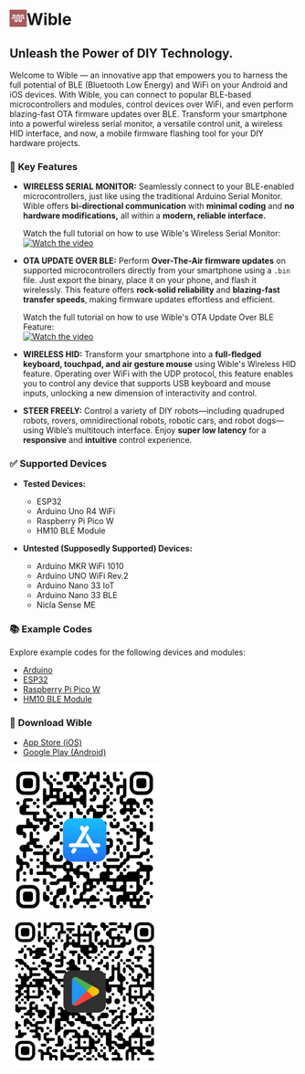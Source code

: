 # <img src="https://github.com/Rupakpoddar/WibleCodeTemplate/blob/master/Assets/WibleIcon.png" height="30" align="left"> Wible

## Unleash the Power of DIY Technology.

Welcome to Wible — an innovative app that empowers you to harness the full potential of BLE (Bluetooth Low Energy) and WiFi on your Android and iOS devices. With Wible, you can connect to popular BLE-based microcontrollers and modules, control devices over WiFi, and even perform blazing-fast OTA firmware updates over BLE. Transform your smartphone into a powerful wireless serial monitor, a versatile control unit, a wireless HID interface, and now, a mobile firmware flashing tool for your DIY hardware projects.

### 🚀 **Key Features**

- **WIRELESS SERIAL MONITOR:** Seamlessly connect to your BLE-enabled microcontrollers, just like using the traditional Arduino Serial Monitor. Wible offers **bi-directional communication** with **minimal coding** and **no hardware modifications,** all within a **modern, reliable interface.**

  Watch the full tutorial on how to use Wible's Wireless Serial Monitor:  
  <a href="https://youtu.be/TXFQPdkELPQ">
    <img src="https://img.youtube.com/vi/TXFQPdkELPQ/0.jpg" alt="Watch the video" width="250">
  </a>

- **OTA UPDATE OVER BLE:** Perform **Over-The-Air firmware updates** on supported microcontrollers directly from your smartphone using a `.bin` file. Just export the binary, place it on your phone, and flash it wirelessly. This feature offers **rock-solid reliability** and **blazing-fast transfer speeds**, making firmware updates effortless and efficient.

  Watch the full tutorial on how to use Wible's OTA Update Over BLE Feature:  
  <a href="https://youtu.be/tNsKBtISKOY">
    <img src="https://img.youtube.com/vi/tNsKBtISKOY/0.jpg" alt="Watch the video" width="250">
  </a>

- **WIRELESS HID:** Transform your smartphone into a **full-fledged keyboard, touchpad, and air gesture mouse** using Wible's Wireless HID feature. Operating over WiFi with the UDP protocol, this feature enables you to control any device that supports USB keyboard and mouse inputs, unlocking a new dimension of interactivity and control.

- **STEER FREELY:** Control a variety of DIY robots—including quadruped robots, rovers, omnidirectional robots, robotic cars, and robot dogs—using Wible’s multitouch interface. Enjoy **super low latency** for a **responsive** and **intuitive** control experience.

### ✅ **Supported Devices**

- **Tested Devices:**
  - ESP32
  - Arduino Uno R4 WiFi
  - Raspberry Pi Pico W
  - HM10 BLE Module

- **Untested (Supposedly Supported) Devices:**
  - Arduino MKR WiFi 1010
  - Arduino UNO WiFi Rev.2
  - Arduino Nano 33 IoT
  - Arduino Nano 33 BLE
  - Nicla Sense ME

### 📚 **Example Codes**

Explore example codes for the following devices and modules:

- [Arduino](https://github.com/Rupakpoddar/WibleCodeTemplate/tree/master/Arduino)
- [ESP32](https://github.com/Rupakpoddar/WibleCodeTemplate/tree/master/ESP32)
- [Raspberry Pi Pico W](https://github.com/Rupakpoddar/WibleCodeTemplate/tree/master/RPi_Pico_W)
- [HM10 BLE Module](https://github.com/Rupakpoddar/WibleCodeTemplate/tree/master/HM10_BLE_Module)

### 📲 **Download Wible**

- [App Store (iOS)](https://apps.apple.com/us/app/wible/id6472097054)
- [Google Play (Android)](https://play.google.com/store/apps/details?id=com.rupakpoddar.blebotcontroller)

<p>
  <a href="https://github.com/Rupakpoddar/WibleCodeTemplate/blob/master/Assets/AppStoreQR.png"><img src="https://github.com/Rupakpoddar/WibleCodeTemplate/blob/master/Assets/AppStoreQR.png" width="262.5"></a>
  &nbsp;&nbsp;&nbsp;&nbsp;&nbsp;&nbsp;&nbsp;&nbsp;&nbsp;&nbsp;&nbsp;&nbsp;&nbsp;&nbsp;&nbsp;&nbsp;&nbsp;&nbsp;&nbsp;&nbsp;&nbsp;&nbsp;&nbsp;&nbsp;&nbsp;&nbsp;&nbsp;&nbsp;&nbsp;&nbsp;&nbsp;&nbsp;
  <a href="https://github.com/Rupakpoddar/WibleCodeTemplate/blob/master/Assets/PlayStoreQR.png"><img src="https://github.com/Rupakpoddar/WibleCodeTemplate/blob/master/Assets/PlayStoreQR.png" width="262.5"></a>
</p>
